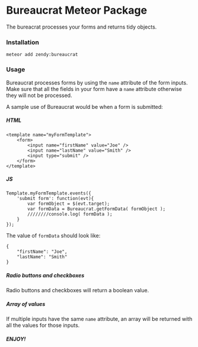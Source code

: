 # Bureaucrat Meteor Package

The bureacrat processes your forms and returns tidy objects.

### Installation

```
meteor add zendy:bureaucrat
```

### Usage

Bureaucrat processes forms by using the `name` attribute of the form inputs. Make sure that all the fields in your form have a `name` attribute otherwise they will not be processed.

A sample use of Bureaucrat would be when a form is submitted:

##### HTML

```
<template name="myFormTemplate">
	<form>
		<input name="firstName" value="Joe" />
		<input name="lastName" value="Smith" />
		<input type="submit" />
	</form>
</template>
```

##### JS

```
Template.myFormTemplate.events({
	'submit form': function(evt){
		var formObject = $(evt.target);
		var formData = Bureaucrat.getFormData( formObject );
		////////console.log( formData );
	}
});
```

The value of `formData` should look like:

```
{
	"firstName": "Joe",
	"lastName": "Smith"
}
```

##### Radio buttons and checkboxes

Radio buttons and checkboxes will return a boolean value.

##### Array of values

If multiple inputs have the same `name` attribute, an array will be returned with all the values for those inputs.

##### ENJOY!